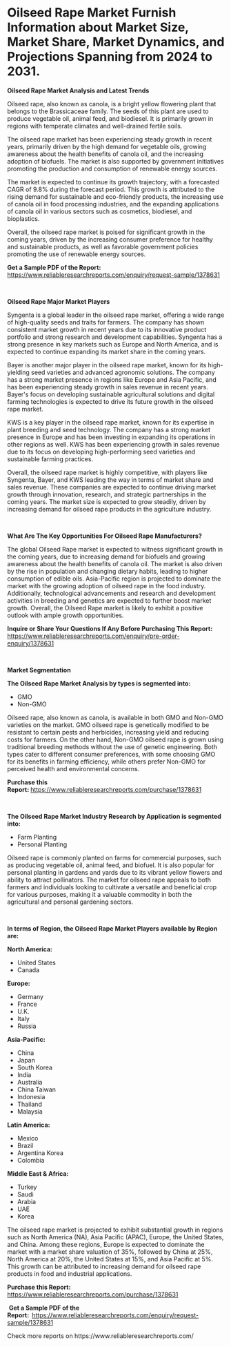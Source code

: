 <p><h1>Oilseed Rape Market Furnish Information about Market Size, Market Share, Market Dynamics, and Projections Spanning from 2024 to 2031.</h1></p><p><strong>Oilseed Rape Market Analysis and Latest Trends</strong></p>
<p><p>Oilseed rape, also known as canola, is a bright yellow flowering plant that belongs to the Brassicaceae family. The seeds of this plant are used to produce vegetable oil, animal feed, and biodiesel. It is primarily grown in regions with temperate climates and well-drained fertile soils.</p><p>The oilseed rape market has been experiencing steady growth in recent years, primarily driven by the high demand for vegetable oils, growing awareness about the health benefits of canola oil, and the increasing adoption of biofuels. The market is also supported by government initiatives promoting the production and consumption of renewable energy sources.</p><p>The market is expected to continue its growth trajectory, with a forecasted CAGR of 9.8% during the forecast period. This growth is attributed to the rising demand for sustainable and eco-friendly products, the increasing use of canola oil in food processing industries, and the expanding applications of canola oil in various sectors such as cosmetics, biodiesel, and bioplastics.</p><p>Overall, the oilseed rape market is poised for significant growth in the coming years, driven by the increasing consumer preference for healthy and sustainable products, as well as favorable government policies promoting the use of renewable energy sources.</p></p>
<p><strong>Get a Sample PDF of the Report:&nbsp;</strong> <a href="https://www.reliableresearchreports.com/enquiry/request-sample/1378631">https://www.reliableresearchreports.com/enquiry/request-sample/1378631</a></p>
<p>&nbsp;</p>
<p><strong>Oilseed Rape Major Market Players</strong></p>
<p><p>Syngenta is a global leader in the oilseed rape market, offering a wide range of high-quality seeds and traits for farmers. The company has shown consistent market growth in recent years due to its innovative product portfolio and strong research and development capabilities. Syngenta has a strong presence in key markets such as Europe and North America, and is expected to continue expanding its market share in the coming years.</p><p>Bayer is another major player in the oilseed rape market, known for its high-yielding seed varieties and advanced agronomic solutions. The company has a strong market presence in regions like Europe and Asia Pacific, and has been experiencing steady growth in sales revenue in recent years. Bayer's focus on developing sustainable agricultural solutions and digital farming technologies is expected to drive its future growth in the oilseed rape market.</p><p>KWS is a key player in the oilseed rape market, known for its expertise in plant breeding and seed technology. The company has a strong market presence in Europe and has been investing in expanding its operations in other regions as well. KWS has been experiencing growth in sales revenue due to its focus on developing high-performing seed varieties and sustainable farming practices.</p><p>Overall, the oilseed rape market is highly competitive, with players like Syngenta, Bayer, and KWS leading the way in terms of market share and sales revenue. These companies are expected to continue driving market growth through innovation, research, and strategic partnerships in the coming years. The market size is expected to grow steadily, driven by increasing demand for oilseed rape products in the agriculture industry.</p></p>
<p>&nbsp;</p>
<p><strong>What Are The Key Opportunities For Oilseed Rape Manufacturers?</strong></p>
<p><p>The global Oilseed Rape market is expected to witness significant growth in the coming years, due to increasing demand for biofuels and growing awareness about the health benefits of canola oil. The market is also driven by the rise in population and changing dietary habits, leading to higher consumption of edible oils. Asia-Pacific region is projected to dominate the market with the growing adoption of oilseed rape in the food industry. Additionally, technological advancements and research and development activities in breeding and genetics are expected to further boost market growth. Overall, the Oilseed Rape market is likely to exhibit a positive outlook with ample growth opportunities.</p></p>
<p><strong>Inquire or Share Your Questions If Any Before Purchasing This Report:</strong> <a href="https://www.reliableresearchreports.com/enquiry/pre-order-enquiry/1378631">https://www.reliableresearchreports.com/enquiry/pre-order-enquiry/1378631</a></p>
<p>&nbsp;</p>
<p><strong>Market Segmentation</strong></p>
<p><strong>The Oilseed Rape Market Analysis by types is segmented into:</strong></p>
<p><ul><li>GMO</li><li>Non-GMO</li></ul></p>
<p><p>Oilseed rape, also known as canola, is available in both GMO and Non-GMO varieties on the market. GMO oilseed rape is genetically modified to be resistant to certain pests and herbicides, increasing yield and reducing costs for farmers. On the other hand, Non-GMO oilseed rape is grown using traditional breeding methods without the use of genetic engineering. Both types cater to different consumer preferences, with some choosing GMO for its benefits in farming efficiency, while others prefer Non-GMO for perceived health and environmental concerns.</p></p>
<p><strong>Purchase this Report:&nbsp;</strong><a href="https://www.reliableresearchreports.com/purchase/1378631">https://www.reliableresearchreports.com/purchase/1378631</a></p>
<p>&nbsp;</p>
<p><strong>The Oilseed Rape Market Industry Research by Application is segmented into:</strong></p>
<p><ul><li>Farm Planting</li><li>Personal Planting</li></ul></p>
<p><p>Oilseed rape is commonly planted on farms for commercial purposes, such as producing vegetable oil, animal feed, and biofuel. It is also popular for personal planting in gardens and yards due to its vibrant yellow flowers and ability to attract pollinators. The market for oilseed rape appeals to both farmers and individuals looking to cultivate a versatile and beneficial crop for various purposes, making it a valuable commodity in both the agricultural and personal gardening sectors.</p></p>
<p>&nbsp;</p>
<p><strong>In terms of Region, the Oilseed Rape Market Players available by Region are:</strong></p>
<p>
    <p> <strong> North America: </strong>
        <ul>
            <li>United States</li>
            <li>Canada</li>
        </ul>
        </p> 
    <p> <strong> Europe: </strong>
        <ul>
            <li>Germany</li>
            <li>France</li>
            <li>U.K.</li>
            <li>Italy</li>
            <li>Russia</li>
        </ul>
        </p> 
    <p> <strong> Asia-Pacific: </strong>
        <ul>
            <li>China</li>
            <li>Japan</li>
            <li>South Korea</li>
            <li>India</li>
            <li>Australia</li>
            <li>China Taiwan</li>
            <li>Indonesia</li>
            <li>Thailand</li>
            <li>Malaysia</li>
        </ul>
        </p> 
    <p> <strong> Latin America: </strong>
        <ul>
            <li>Mexico</li>
            <li>Brazil</li>
            <li>Argentina Korea</li>
            <li>Colombia</li>
        </ul>
        </p> 
    <p> <strong> Middle East & Africa: </strong>
        <ul>
            <li>Turkey</li>
            <li>Saudi</li>
            <li>Arabia</li>
            <li>UAE</li>
            <li>Korea</li>
        </ul>
    </p>
    </p>
<p><p>The oilseed rape market is projected to exhibit substantial growth in regions such as North America (NA), Asia Pacific (APAC), Europe, the United States, and China. Among these regions, Europe is expected to dominate the market with a market share valuation of 35%, followed by China at 25%, North America at 20%, the United States at 15%, and Asia Pacific at 5%. This growth can be attributed to increasing demand for oilseed rape products in food and industrial applications.</p></p>
<p><strong>Purchase this Report: </strong><a href="https://www.reliableresearchreports.com/purchase/1378631">https://www.reliableresearchreports.com/purchase/1378631</a></p>
<p>&nbsp;<strong>Get a Sample PDF of the Report:&nbsp;&nbsp;</strong><a href="https://www.reliableresearchreports.com/enquiry/request-sample/1378631">https://www.reliableresearchreports.com/enquiry/request-sample/1378631</a></p>
<p><strong></strong></p>
<p>Check more reports on https://www.reliableresearchreports.com/</p>